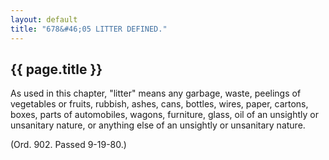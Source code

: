 ```yaml
---
layout: default 
title: "678&#46;05 LITTER DEFINED."
---
```


{{ page.title }}
----------------

As used in this chapter, "litter" means any garbage, waste, peelings of
vegetables or fruits, rubbish, ashes, cans, bottles, wires, paper,
cartons, boxes, parts of automobiles, wagons, furniture, glass, oil of
an unsightly or unsanitary nature, or anything else of an unsightly or
unsanitary nature.

(Ord. 902. Passed 9-19-80.)
